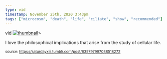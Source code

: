 ```yaml
---
type: vid
timestamp: November 25th, 2020 3:43pm
tags: ["microcosm", "death", "life", "ciliate", "show", "recommended"]
---
```

vid
[![thumbnail](http://i3.ytimg.com/vi/ibpdNqrtar0/maxresdefault.jpg)](https://www.youtube.com/watch?v=ibpdNqrtar0)>
    
I love the philosophical implications that arise from the study of cellular life.<br/>
 
  
<small>source: https://saturdayxiii.tumblr.com/post/635797997038518272</small>